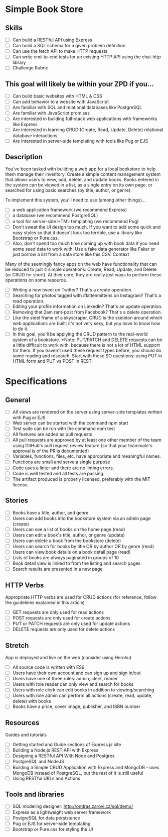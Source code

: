 # Simple Book Store

## Skills

- [ ] Can build a RESTful API using Express
- [ ] Can build a SQL schema for a given problem definition
- [ ] Can use the fetch API to make HTTP requests
- [ ] Can write end-to-end tests for an existing HTTP API using the chai-http library
- [ ] Challenge Rubric

## This goal will likely be within your ZPD if you...
- [ ] Can build basic websites with HTML & CSS
- [ ] Can add behavior to a website with JavaScript
- [ ] Are familiar with SQL and relational databases like PostgreSQL
- [ ] Are familiar with JavaScript promises
- [ ] Are interested in building full-stack web applications with frameworks like Express
- [ ] Are interested in learning CRUD (Create, Read, Update, Delete) relational database interactions
- [ ] Are interested in server-side templating with tools like Pug or EJS

## Description

You've been tasked with building a web app for a local bookstore to help them manage their inventory.
Create a simple content management system that allows users to view, add, delete, and update books. Books entered in the system can be viewed in a list, as a single entry on its own page, or searched for using basic searches (by title, author, or genre).

To implement this system, you'll need to use (among other things)...
- [ ] a web application framework (we recommend Express)
- [ ] a database (we recommend PostgreSQL)
- [ ] a tool for server-side HTML templating (we recommend Pug)
- [ ] Don't sweat the UI design too much. If you want to add some quick and easy styles so that it doesn't look too terrible, use a library like Bootstrap or Pure.css.
- [ ] Also, don't spend too much time coming up with book data if you need some seed data to work with. Use a fake data generator like Faker or just borrow a list from a data store like this CSV.
Context

Many of the seemingly fancy apps on the web have functionality that can be reduced to just 4 simple operations: Create, Read, Update, and Delete (or CRUD for short). At their core, they are really just ways to perform these operations on some resource.
- [ ] Writing a new tweet on Twitter? That's a create operation.
- [ ] Searching for photos tagged with #kittenmittens on Instagram? That's a read operation.
- [ ] Editing your profile information on LinkedIn? That's an update operation.
- [ ] Removing that 2am rant-post from Facebook? That's a delete operation.
- [ ] Like the steel frame of a skyscraper, CRUD is the skeleton around which web applications are built: it's not very sexy, but you have to know how to do it.
- [ ] In this goal, you'll be applying the CRUD pattern to the real-world system of a bookstore.
*Note: PUT/PATCH and DELETE requests can be a little difficult to work with, because there is not a lot of HTML support for them. If you haven't used these request types before, you should do some reading and research. Start with these SO questions: using PUT in HTML form and PUT vs POST in REST.

# Specifications

## General

- [ ] All views are rendered on the server using server-side templates written with Pug or EJS
- [ ] Web server can be started with the command npm start
- [ ] Test suite can be run with the command npm test
- [ ] All features are added as pull requests
- [ ] All pull requests are approved by at least one other member of the team using GitHub's pull request review feature (so that your teammate's approval is of the PR is documented)
- [ ] Variables, functions, files, etc. have appropriate and meaningful names.
- [ ] Functions are small and serve a single purpose
- [ ] Code uses a linter and there are no linting errors.
- [ ] Code is well tested and all tests are passing.
- [ ] The artifact produced is properly licensed, preferably with the MIT license.

## Stories

- [ ] Books have a title, author, and genre
- [ ] Users can add books into the bookstore system via an admin page (create)
- [ ] Users can see a list of books on the home page (read)
- [ ] Users can edit a book's title, author, or genre (update)
- [ ] Users can delete a book from the bookstore (delete)
- [ ] Users can search for books by title OR by author OR by genre (read)
- [ ] Users can view book details on a book detail page (read)
- [ ] Lists of books are always paginated in groups of 10
- [ ] Book detail view is linked to from the listing and search pages
- [ ] Search results are presented in a new page

## HTTP Verbs

Appropriate HTTP verbs are used for CRUD actions (for reference, follow the guidelines explained in this article)
- [ ] GET requests are only used for read actions
- [ ] POST requests are only used for create actions
- [ ] PUT or PATCH requests are only used for update actions
- [ ] DELETE requests are only used for delete actions

## Stretch

App is deployed and live on the web (consider using Heroku)
- [ ] All source code is written with ES6
- [ ] Users have their own account and can sign up and sign in/out
- [ ] Users have one of three roles: admin, clerk, reader
- [ ] Users with role reader can only view and search for books
- [ ] Users with role clerk can edit books in addition to viewing/searching
- [ ] Users with role admin can perform all actions (create, read, update, delete) with books
- [ ] Books have a price, cover image, publisher, and ISBN number

## Resources

Guides and tutorials
- [ ] Getting started and Guide sections of Express.js site
- [ ] Building a Node.js REST API with Express
- [ ] Designing a RESTful API With Node and Postgres
- [ ] PostgreSQL and NodeJS
- [ ] Building a Simple CRUD Application with Express and MongoDB - uses MongoDB instead of PostgreSQL, but the rest of it is still useful
- [ ] Using RESTful URLs and Actions

## Tools and libraries
- [ ] SQL modeling designer: http://ondras.zarovi.cz/sql/demo/
- [ ] Express as a lightweight web server framework
- [ ] PostgreSQL for data persistence
- [ ] Pug or EJS for server-side templating
- [ ] Bootstrap or Pure.css for styling the UI
